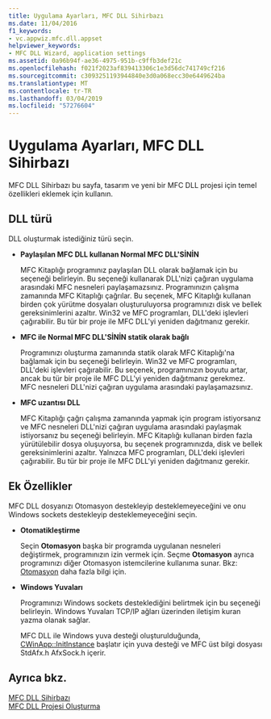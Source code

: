 ```yaml
---
title: Uygulama Ayarları, MFC DLL Sihirbazı
ms.date: 11/04/2016
f1_keywords:
- vc.appwiz.mfc.dll.appset
helpviewer_keywords:
- MFC DLL Wizard, application settings
ms.assetid: 0a96b94f-ae36-4975-951b-c9ffb3def21c
ms.openlocfilehash: f021f2023af839413306c1e3d56dc741749cf216
ms.sourcegitcommit: c3093251193944840e3d0a068ecc30e6449624ba
ms.translationtype: MT
ms.contentlocale: tr-TR
ms.lasthandoff: 03/04/2019
ms.locfileid: "57276604"
---
```

# <a name="application-settings-mfc-dll-wizard"></a>Uygulama Ayarları, MFC DLL Sihirbazı

MFC DLL Sihirbazı bu sayfa, tasarım ve yeni bir MFC DLL projesi için temel özellikleri eklemek için kullanın.

## <a name="dll-type"></a>DLL türü

DLL oluşturmak istediğiniz türü seçin.

- **Paylaşılan MFC DLL kullanan Normal MFC DLL'SİNİN**

   MFC Kitaplığı programınız paylaşılan DLL olarak bağlamak için bu seçeneği belirleyin. Bu seçeneği kullanarak DLL'nizi çağıran uygulama arasındaki MFC nesneleri paylaşamazsınız. Programınızın çalışma zamanında MFC Kitaplığı çağrılar. Bu seçenek, MFC Kitaplığı kullanan birden çok yürütme dosyaları oluşturuluyorsa programınızı disk ve bellek gereksinimlerini azaltır. Win32 ve MFC programları, DLL'deki işlevleri çağırabilir. Bu tür bir proje ile MFC DLL'yi yeniden dağıtmanız gerekir.

- **MFC ile Normal MFC DLL'SİNİN statik olarak bağlı**

   Programınızı oluşturma zamanında statik olarak MFC Kitaplığı'na bağlamak için bu seçeneği belirleyin. Win32 ve MFC programları, DLL'deki işlevleri çağırabilir. Bu seçenek, programınızın boyutu artar, ancak bu tür bir proje ile MFC DLL'yi yeniden dağıtmanız gerekmez. MFC nesneleri DLL'nizi çağıran uygulama arasındaki paylaşamazsınız.

- **MFC uzantısı DLL**

   MFC Kitaplığı çağrı çalışma zamanında yapmak için program istiyorsanız ve MFC nesneleri DLL'nizi çağıran uygulama arasındaki paylaşmak istiyorsanız bu seçeneği belirleyin. MFC Kitaplığı kullanan birden fazla yürütülebilir dosya oluşuyorsa, bu seçenek programınızda, disk ve bellek gereksinimlerini azaltır. Yalnızca MFC programları, DLL'deki işlevleri çağırabilir. Bu tür bir proje ile MFC DLL'yi yeniden dağıtmanız gerekir.

## <a name="additional-features"></a>Ek Özellikler

MFC DLL dosyanızı Otomasyon destekleyip desteklemeyeceğini ve onu Windows sockets destekleyip desteklemeyeceğini seçin.

- **Otomatikleştirme**

   Seçin **Otomasyon** başka bir programda uygulanan nesneleri değiştirmek, programınızın izin vermek için. Seçme **Otomasyon** ayrıca programınızı diğer Otomasyon istemcilerine kullanıma sunar. Bkz: [Otomasyon](../../mfc/automation.md) daha fazla bilgi için.

- **Windows Yuvaları**

   Programınızı Windows sockets desteklediğini belirtmek için bu seçeneği belirleyin. Windows Yuvaları TCP/IP ağları üzerinden iletişim kuran yazma olanak sağlar.

   MFC DLL ile Windows yuva desteği oluşturulduğunda, [CWinApp::InitInstance](../../mfc/reference/cwinapp-class.md#initinstance) başlatır için yuva desteği ve MFC üst bilgi dosyası StdAfx.h AfxSock.h içerir.

## <a name="see-also"></a>Ayrıca bkz.

[MFC DLL Sihirbazı](../../mfc/reference/mfc-dll-wizard.md)<br/>
[MFC DLL Projesi Oluşturma](../../mfc/reference/creating-an-mfc-dll-project.md)
